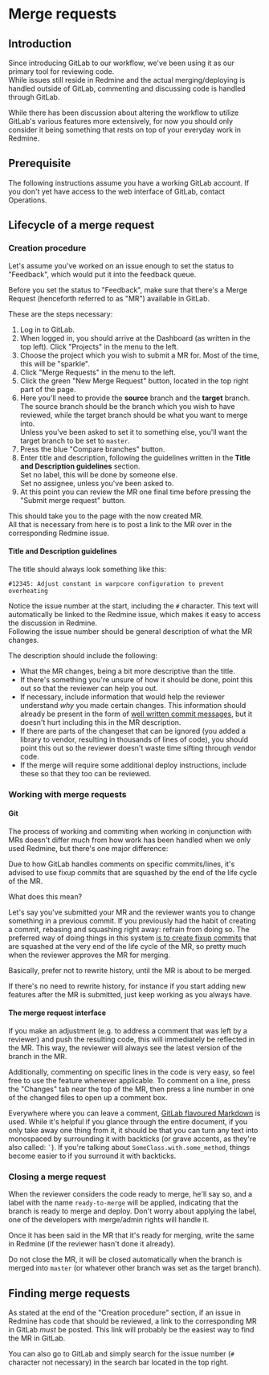 # Merge requests
## Introduction
Since introducing GitLab to our workflow, we've been using it as our primary
tool for reviewing code.  
While issues still reside in Redmine and the actual merging/deploying is handled
outside of GitLab, commenting and discussing code is handled through GitLab.

While there has been discussion about altering the workflow to utilize GitLab's
various features more extensively, for now you should only consider it being
something that rests on top of your everyday work in Redmine.

## Prerequisite
The following instructions assume you have a working GitLab account. If you
don't yet have access to the web interface of GitLab, contact Operations.

## Lifecycle of a merge request
### Creation procedure
Let's assume you've worked on an issue enough to set the status to "Feedback",
which would put it into the feedback queue.

Before you set the status to "Feedback", make sure that there's a Merge Request
(henceforth referred to as "MR") available in GitLab.

These are the steps necessary:

1. Log in to GitLab.
2. When logged in, you should arrive at the Dashboard (as written in the top
   left). Click "Projects" in the menu to the left.
3. Choose the project which you wish to submit a MR for. Most of the time, this
   will be "sparkle".
4. Click "Merge Requests" in the menu to the left.
5. Click the green "New Merge Request" button, located in the top right part of
   the page.
6. Here you'll need to provide the **source** branch and the **target** branch.
   The source branch should be the branch which you wish to have reviewed, while
   the target branch should be what you want to merge into.  
   Unless you've been asked to set it to something else, you'll want the target
   branch to be set to `master`.
7. Press the blue "Compare branches" button.
8. Enter title and description, following the guidelines written in the
   **Title and Description guidelines** section.  
   Set no label, this will be done by someone else.  
   Set no assignee, unless you've been asked to.
9. At this point you can review the MR one final time before pressing the
   "Submit merge request" button.

This should take you to the page with the now created MR.  
All that is necessary from here is to post a link to the MR over in the
corresponding Redmine issue.

#### Title and Description guidelines
The title should always look something like this:

    #12345: Adjust constant in warpcore configuration to prevent overheating

Notice the issue number at the start, including the `#` character. This text
will automatically be linked to the Redmine issue, which makes it easy to access
the discussion in Redmine.  
Following the issue number should be general description of what the MR changes.

The description should include the following:

* What the MR changes, being a bit more descriptive than the title.
* If there's something you're unsure of how it should be done, point this out so
  that the reviewer can help you out.
* If necessary, include information that would help the reviewer understand
  *why* you made certain changes. This information should already be present in
  the form of [well written commit messages](../../style/git), but it doesn't
  hurt including this in the MR description.
* If there are parts of the changeset that can be ignored (you added a library
  to vendor, resulting in thousands of lines of code), you should point this out
  so the reviewer doesn't waste time sifting through vendor code.
* If the merge will require some additional deploy instructions, include these
  so that they too can be reviewed.

### Working with merge requests
#### Git
The process of working and commiting when working in conjunction with MRs
doesn't differ much from how work has been handled when we only used Redmine,
but there's one major difference:

Due to how GitLab handles comments on specific commits/lines, it's advised to
use fixup commits that are squashed by the end of the life cycle of the MR.

What does this mean?

Let's say you've submitted your MR and the reviewer wants you to change
something in a previous commit. If you previously had the habit of creating
a commit, rebasing and squashing right away: refrain from doing so. The
preferred way of doing things in this system [is to create fixup commits][1]
that are squashed at the very end of the life cycle of the MR, so pretty much
when the reviewer approves the MR for merging.

  [1]: http://fle.github.io/git-tip-keep-your-branch-clean-with-fixup-and-autosquash.html

Basically, prefer not to rewrite history, until the MR is about to be merged.

If there's no need to rewrite history, for instance if you start adding new
features after the MR is submitted, just keep working as you always have.

#### The merge request interface
If you make an adjustment (e.g. to address a comment that was left by
a reviewer) and push the resulting code, this will immediately be reflected in
the MR. This way, the reviewer will always see the latest version of the branch
in the MR.

Additionally, commenting on specific lines in the code is very easy, so feel
free to use the feature whenever applicable. To comment on a line, press the
"Changes" tab near the top of the MR, then press a line number in one of the
changed files to open up a comment box.

Everywhere where you can leave a comment,
[GitLab flavoured Markdown](http://doc.gitlab.com/ce/markdown/markdown.html) is
used. While it's helpful if you glance through the entire document, if you only
take away one thing from it, it should be that you can turn any text into
monospaced by surrounding it with backticks (or grave accents, as they're also
called: `` ` ``). If you're talking about `SomeClass.with.some_method`, things
become easier to if you surround it with backticks.

### Closing a merge request
When the reviewer considers the code ready to merge, he'll say so, and a label
with the name `ready-to-merge` will be applied, indicating that the branch is
ready to merge and deploy.
Don't worry about applying the label, one of the developers with merge/admin
rights will handle it.

Once it has been said in the MR that it's ready for merging, write the same in
Redmine (if the reviewer hasn't done it already).

Do not close the MR, it will be closed automatically when the branch is merged
into `master` (or whatever other branch was set as the target branch).

## Finding merge requests
As stated at the end of the "Creation procedure" section, if an issue in
Redmine has code that should be reviewed, a link to the corresponding MR in
GitLab *must* be posted. This link will probably be the easiest way to find the
MR in GitLab.

You can also go to GitLab and simply search for the issue number (`#` character
not necessary) in the search bar located in the top right.
